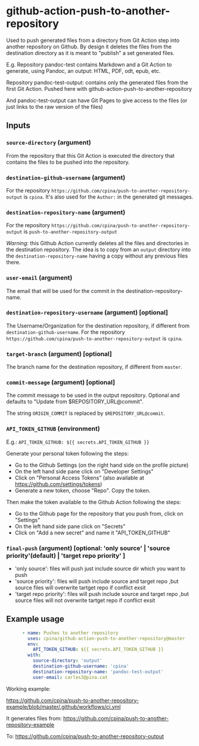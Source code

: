 # github-action-push-to-another-repository

Used to push generated files from a directory from Git Action step into another repository on Github. By design it deletes the files from the destination directory as it is meant to "publish" a set generated files.

E.g.
Repository pandoc-test contains Markdown and a Git Action to generate, using Pandoc, an output: HTML, PDF, odt, epub, etc.

Repository pandoc-test-output: contains only the generated files from the first Git Action. Pushed here with github-action-push-to-another-repository

And pandoc-test-output can have Git Pages to give access to the files (or just links to the raw version of the files)

## Inputs
### `source-directory` (argument)
From the repository that this Git Action is executed the directory that contains the files to be pushed into the repository.

### `destination-github-username` (argument)
For the repository `https://github.com/cpina/push-to-another-repository-output` is `cpina`. It's also used for the `Author:` in the generated git messages.

### `destination-repository-name` (argument)
For the repository `https://github.com/cpina/push-to-another-repository-output` is `push-to-another-repository-output`

*Warning:* this Github Action currently deletes all the files and directories in the destination repository. The idea is to copy from an `output` directory into the `destination-repository-name` having a copy without any previous files there.

### `user-email` (argument)
The email that will be used for the commit in the destination-repository-name.

### `destination-repository-username` (argument) [optional]
The Username/Organization for the destination repository, if different from `destination-github-username`. For the repository `https://github.com/cpina/push-to-another-repository-output` is `cpina`.

### `target-branch` (argument) [optional]
The branch name for the destination repository, if different from `master`.

### `commit-message` (argument) [optional]
The commit message to be used in the output repository. Optional and defaults to "Update from $REPOSITORY_URL@commit".

The string `ORIGIN_COMMIT` is replaced by `$REPOSITORY_URL@commit`.

### `API_TOKEN_GITHUB` (environment)
E.g.:
  `API_TOKEN_GITHUB: ${{ secrets.API_TOKEN_GITHUB }}`

Generate your personal token following the steps:
* Go to the Github Settings (on the right hand side on the profile picture)
* On the left hand side pane click on "Developer Settings"
* Click on "Personal Access Tokens" (also available at https://github.com/settings/tokens)
* Generate a new token, choose "Repo". Copy the token.

Then make the token available to the Github Action following the steps:
* Go to the Github page for the repository that you push from, click on "Settings"
* On the left hand side pane click on "Secrets"
* Click on "Add a new secret" and name it "API_TOKEN_GITHUB"

### `final-push` (argument) [optional: 'only source' | 'source priority'(**default**) | 'target repo priority' ]
  - 'only source': files will push just include source dir which you want to push
  - 'source priority': files will push include source and target repo ,but source files will overwrite tartget repo if conflict exsit
  - 'target repo priority': files will push include source and target repo ,but source files will not overwrite tartget repo if conflict exsit

## Example usage
```yaml
      - name: Pushes to another repository
        uses: cpina/github-action-push-to-another-repository@master
        env:
          API_TOKEN_GITHUB: ${{ secrets.API_TOKEN_GITHUB }}
        with:
          source-directory: 'output'
          destination-github-username: 'cpina'
          destination-repository-name: 'pandoc-test-output'
          user-email: carles3@pina.cat
```

Working example:

https://github.com/cpina/push-to-another-repository-example/blob/master/.github/workflows/ci.yml

It generates files from:
https://github.com/cpina/push-to-another-repository-example

To:
https://github.com/cpina/push-to-another-repository-output
